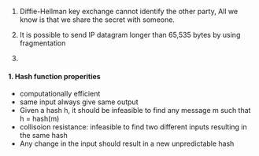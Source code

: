 1. Diffie-Hellman key exchange cannot identify the other party, All we know is that we share the secret with someone.

2. It is possible to send IP datagram longer than 65,535 bytes by using fragmentation

3. 



#### 1. Hash function properities

- computationally efficient
- same input always give same output
- Given a hash h, it should be infeasible to find any message m such that h = hash(m)
- collisoion resistance: infeasible to find two different inputs resulting in the same hash
- Any change in the input should result in a new unpredictable hash



